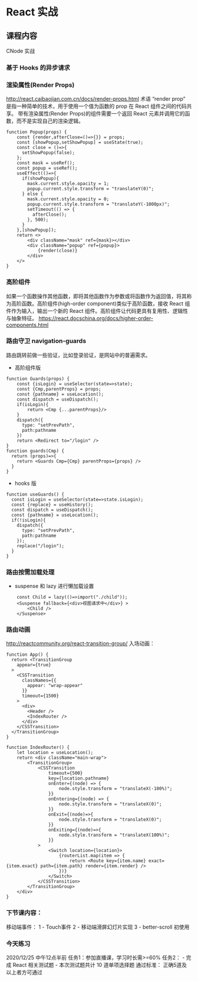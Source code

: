 # React 实战
## 课程内容
CNode 实战

### 基于 Hooks 的异步请求

### 渲染属性(Render Props)
http://react.caibaojian.com.cn/docs/render-props.html
术语 “render prop” 是指一种简单的技术，用于使用一个值为函数的 prop 在 React 组件之间的代码共享。
带有渲染属性(Render Props)的组件需要一个返回 React 元素并调用它的函数，而不是实现自己的渲染逻辑。
```
function Popup(props) {
    const {render,afterClose=()=>{}} = props;
    const [showPopup,setShowPopup] = useState(true);
    const close = ()=>{
      setShowPopup(false);
    };
    const mask = useRef();
    const popup = useRef();
    useEffect(()=>{
      if(showPopup){
        mask.current.style.opacity = 1; 
        popup.current.style.transform = "translateY(0)";
      } else {
        mask.current.style.opacity = 0; 
        popup.current.style.transform = "translateY(-1000px)";
        setTimeout(() => {
          afterClose();
        }, 500);
      }
    },[showPopup]);
    return <>
        <div className="mask" ref={mask}></div>
        <div className="popup" ref={popup}>
            {render(close)}
        </div>
    </>
}
```
### 高阶组件
如果一个函数操作其他函数，即将其他函数作为参数或将函数作为返回值，将其称为高阶函数。高阶组件(high-order component)类似于高阶函数，接收 React 组件作为输入，输出一个新的 React 组件。高阶组件让代码更具有复用性、逻辑性与抽象特征。
https://react.docschina.org/docs/higher-order-components.html
### 路由守卫 navigation-guards
路由跳转前做一些验证，比如登录验证，是网站中的普遍需求。

- 高阶组件版
```React
function Guards(props) { 
    const {isLogin} = useSelector(state=>state);
    const {Cmp,parentProps} = props;
    const {pathname} = useLocation();
    const dispatch = useDispatch();
    if(isLogin){
        return <Cmp {...parentProps}/> 
    }
    dispatch({
      type: "setPrevPath",
      path:pathname
    })
    return <Redirect to="/login" />
}
function guards(Cmp) {
  return (props)=>{
    return <Guards Cmp={Cmp} parentProps={props} />
  }
}
```
- hooks 版
```
function useGuards() {
  const isLogin = useSelector(state=>state.isLogin);
  const {replace} = useHistory();
  const dispatch = useDispatch();
  const {pathname} = useLocation();
  if(!isLogin){
    dispatch({
      type: "setPrevPath",
      path:pathname
    });
    replace("/login");
  }
}
```
### 路由按需加载处理
- suspense 和 lazy 进行懒加载设置
```
    const Child = lazy(()=>import("./child"));
    <Suspense fallback={<div>视图请求中</div>} >
        <Child />
    </Suspense>
```    
### 路由动画
http://reactcommunity.org/react-transition-group/
入场动画：
```
function App() {
  return <TransitionGroup
    appear={true}
  >
    <CSSTransition
      classNames={{
        appear: "wrap-appear"
      }}
      timeout={1500}
    >
      <div>
        <Header />
        <IndexRouter />
      </div>
    </CSSTransition>
  </TransitionGroup>
}
```

```
function IndexRouter() {
    let location = useLocation();
    return <div className="main-wrap">
        <TransitionGroup>
            <CSSTransition
                timeout={500}
                key={location.pathname}
                onEnter={(node) => {
                    node.style.transform = "translateX(-100%)";
                }}
                onEntering={(node) => {
                    node.style.transform = "translateX(0)";
                }}
                onExit={(node)=>{
                    node.style.transform = "translateX(0)";
                }}
                onExiting={(node)=>{
                    node.style.transform = "translateX(100%)";
                }}
            >
                <Switch location={location}>
                    {routerList.map(item => {
                        return <Route key={item.name} exact={item.exact} path={item.path} render={item.render} />
                    })}
                </Switch>
            </CSSTransition>
        </TransitionGroup>
    </div>
}
```    

### 下节课内容：
移动端事件：
1 - Touch事件
2 - 移动端滑屏幻灯片实现
3 - better-scroll 初使用

### 今天练习
2020/12/25 中午12点半前
任务1：参加直播课，学习时长需>=60%
任务2：
    - 完成 React 相关测试题
    - 本次测试题共计 10 道单项选择题
通过标准：
    正确5道及以上者方可通过



































